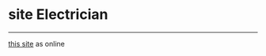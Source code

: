 # site Electrician
 ___
 
 [this site](https://poriansh.github.io/Site-template-coffe-using-tailwind/) as online
